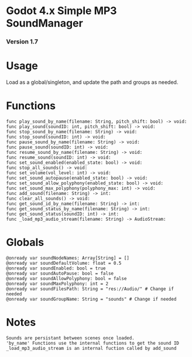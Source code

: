 # Godot 4.x Simple MP3 SoundManager
### Version 1.7

# Usage

Load as a global/singleton, and update the path and groups as needed.

# Functions

    func play_sound_by_name(filename: String, pitch_shift: bool) -> void:
    func play_sound(soundID: int, pitch_shift: bool) -> void:
    func stop_sound_by_name(filename: String) -> void:
    func stop_sound(soundID: int) -> void:
    func pause_sound_by_name(filename: String) -> void:
    func pause_sound(soundID: int) -> void:
    func resume_sound_by_name(filename: String) -> void:
    func resume_sound(soundID: int) -> void:
    func set_sound_enabled(enabled_state: bool) -> void:
    func stop_all_sounds() -> void:
    func set_volume(vol_level: int) -> void:
    func set_sound_autopause(enabled_state: bool) -> void:
    func set_sound_allow_polyphony(enabled_state: bool) -> void:
    func set_sound_max_polyphony(polyphony_max: int) -> void:
    func add_sound(filename: String) -> int:
    func clear_all_sounds() -> void:
    func get_sound_id_by_name(filename: String) -> int:
    func get_sound_status_by_name(filename: String) -> int:
    func get_sound_status(soundID: int) -> int:
    func _load_mp3_audio_stream(filename: String) -> AudioStream:

# Globals

    @onready var soundNodeNames: Array[String] = []
    @onready var soundDefaultVolume: float = 0.5
    @onready var soundEnabled: bool = true
    @onready var soundAutoPause: bool = false
    @onready var soundAllowPolyphony: bool = false
    @onready var soundMaxPolyphony: int = 2
    @onready var soundFilesPath: String = "res://Audio/" # Change if needed
    @onready var soundGroupName: String = "sounds" # Change if needed

# Notes

    Sounds are persistant between scenes once loaded.
    'by_name' Functions use the internal functions to get the sound ID
    _load_mp3_audio_stream is an internal fuction called by add_sound
